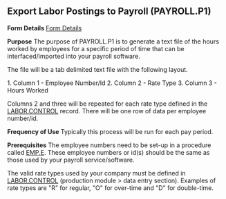 ## Export Labor Postings to Payroll (PAYROLL.P1)
<PageHeader />

**Form Details**
[Form Details](../PAYROLL-P1-1/README.md)

**Purpose**
The purpose of PAYROLL.P1 is to generate a text file of the hours worked by
employees for a specific period of time that can be interfaced/imported into
your payroll software.

The file will be a tab delimited text file with the following layout.

1\. Column 1 - Employee Number/Id
2\. Column 2 - Rate Type
3\. Column 3 - Hours Worked

Columns 2 and three will be repeated for each rate type defined in the
[LABOR.CONTROL](../LABOR-CONTROL/README.md) record. There will be one row of data per
employee number/id.


**Frequency of Use**
Typically this process will be run for each pay period.

**Prerequisites**
The employee numbers need to be set-up in a procedure called
[EMP.E](../EMP-E/README.md). These employee numbers or id(s) should be the same as
those used by your payroll service/software.

The valid rate types used by your company must be defined in
[LABOR.CONTROL](../LABOR-CONTROL/README.md) (production module > data entry section).
Examples of rate types are "R" for regular, "O" for over-time and "D" for
double-time.

<badge text= "Version 8.10.57 " vertical="middle" />

<PageFooter />

